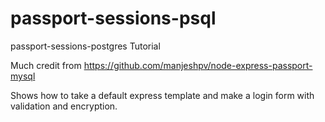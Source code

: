 # passport-sessions-psql
passport-sessions-postgres Tutorial

Much credit from https://github.com/manjeshpv/node-express-passport-mysql

Shows how to take a default express template and make a login form with validation and encryption.
